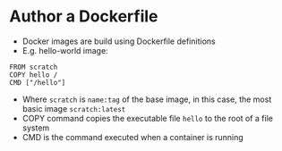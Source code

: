 # Author a Dockerfile

* Docker images are build using Dockerfile definitions
* E.g. hello-world image:

```
FROM scratch
COPY hello /
CMD ["/hello"]
```

* Where `scratch` is `name:tag` of the base image, in this case, the most basic image `scratch:latest`
* COPY command copies the executable file `hello` to the root of a file system
* CMD is the command executed when a container is running



